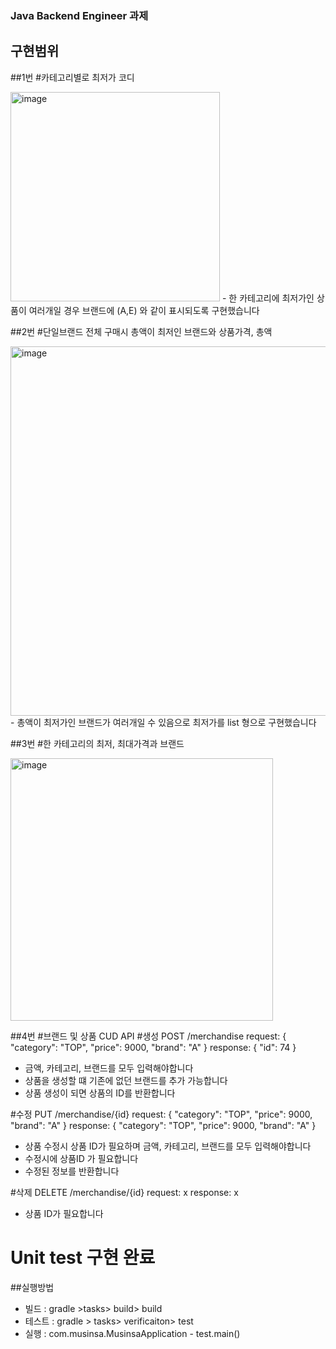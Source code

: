 ### Java Backend Engineer 과제

## 구현범위
##1번
#카테고리별로 최저가 코디


<img width="335" alt="image" src="https://github.com/user-attachments/assets/6def2837-5a3b-425e-8546-6a7715a0db5c">
- 한 카테고리에 최저가인 상품이 여러개일 경우 브랜드에 (A,E) 와 같이 표시되도록 구현했습니다


##2번
#단일브랜드 전체 구매시 총액이 최저인 브랜드와 상품가격, 총액


<img width="591" alt="image" src="https://github.com/user-attachments/assets/3df112f3-b789-4694-8b1d-cacfccbf0d92">
- 총액이 최저가인 브랜드가 여러개일 수 있음으로 최저가를 list 형으로 구현했습니다
  

##3번
#한 카테고리의 최저, 최대가격과 브랜드


<img width="420" alt="image" src="https://github.com/user-attachments/assets/541bd4eb-c556-4821-94c7-6d0c295d189d">

##4번
#브랜드 및 상품 CUD API
#생성 POST /merchandise
request:
 {
    "category": "TOP",
    "price": 9000,
    "brand": "A"
}
response:
{
    "id": 74
}
- 금액, 카테고리, 브랜드를 모두 입력해야합니다
- 상품을 생성할 떄 기존에 없던 브랜드를 추가 가능합니다
- 상품 생성이 되면 상품의 ID를 반환합니다


#수정 PUT /merchandise/{id}
request:
 {
    "category": "TOP",
    "price": 9000,
    "brand": "A"
}
response:
{
    "category": "TOP",
    "price": 9000,
    "brand": "A"
}
- 상품 수정시 상품 ID가 필요하며 금액, 카테고리, 브랜드를 모두 입력해야합니다
- 수정시에 상품ID 가 필요합니다
- 수정된 정보를 반환합니다


#삭제 DELETE /merchandise/{id}
request: x
response: x
- 상품 ID가 필요합니다

  
# Unit test 구현 완료


##실행방법
- 빌드 : gradle >tasks> build> build
- 테스트 : gradle > tasks> verificaiton> test
- 실행 : com.musinsa.MusinsaApplication - test.main()


